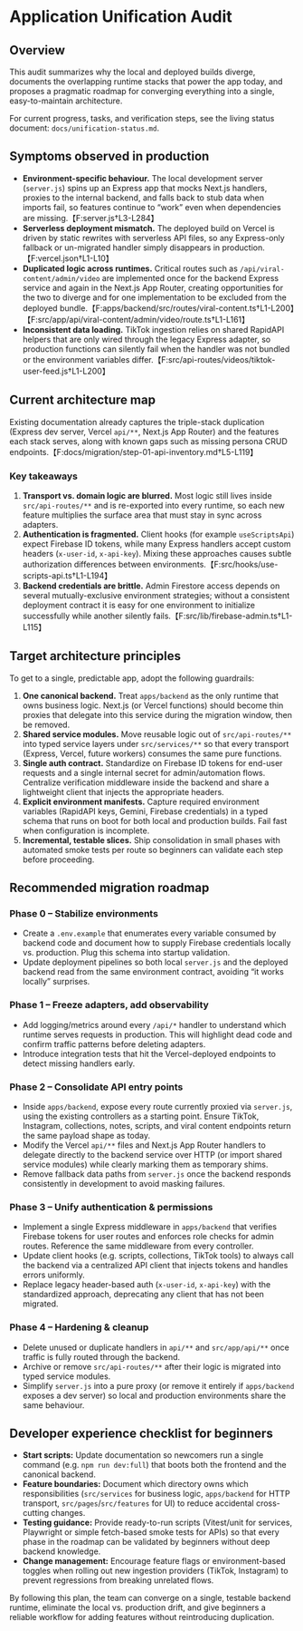 # Application Unification Audit

## Overview
This audit summarizes why the local and deployed builds diverge, documents the overlapping runtime stacks that power the app today, and proposes a pragmatic roadmap for converging everything into a single, easy-to-maintain architecture.

For current progress, tasks, and verification steps, see the living status document: `docs/unification-status.md`.

## Symptoms observed in production
- **Environment-specific behaviour.** The local development server (`server.js`) spins up an Express app that mocks Next.js handlers, proxies to the internal backend, and falls back to stub data when imports fail, so features continue to “work” even when dependencies are missing.【F:server.js†L3-L284】
- **Serverless deployment mismatch.** The deployed build on Vercel is driven by static rewrites with serverless API files, so any Express-only fallback or un-migrated handler simply disappears in production.【F:vercel.json†L1-L10】
- **Duplicated logic across runtimes.** Critical routes such as `/api/viral-content/admin/video` are implemented once for the backend Express service and again in the Next.js App Router, creating opportunities for the two to diverge and for one implementation to be excluded from the deployed bundle.【F:apps/backend/src/routes/viral-content.ts†L1-L200】【F:src/app/api/viral-content/admin/video/route.ts†L1-L161】
- **Inconsistent data loading.** TikTok ingestion relies on shared RapidAPI helpers that are only wired through the legacy Express adapter, so production functions can silently fail when the handler was not bundled or the environment variables differ.【F:src/api-routes/videos/tiktok-user-feed.js†L1-L200】

## Current architecture map
Existing documentation already captures the triple-stack duplication (Express dev server, Vercel `api/**`, Next.js App Router) and the features each stack serves, along with known gaps such as missing persona CRUD endpoints.【F:docs/migration/step-01-api-inventory.md†L5-L119】

### Key takeaways
1. **Transport vs. domain logic are blurred.** Most logic still lives inside `src/api-routes/**` and is re-exported into every runtime, so each new feature multiplies the surface area that must stay in sync across adapters.
2. **Authentication is fragmented.** Client hooks (for example `useScriptsApi`) expect Firebase ID tokens, while many Express handlers accept custom headers (`x-user-id`, `x-api-key`). Mixing these approaches causes subtle authorization differences between environments.【F:src/hooks/use-scripts-api.ts†L1-L194】
3. **Backend credentials are brittle.** Admin Firestore access depends on several mutually-exclusive environment strategies; without a consistent deployment contract it is easy for one environment to initialize successfully while another silently fails.【F:src/lib/firebase-admin.ts†L1-L115】

## Target architecture principles
To get to a single, predictable app, adopt the following guardrails:

1. **One canonical backend.** Treat `apps/backend` as the only runtime that owns business logic. Next.js (or Vercel functions) should become thin proxies that delegate into this service during the migration window, then be removed.
2. **Shared service modules.** Move reusable logic out of `src/api-routes/**` into typed service layers under `src/services/**` so that every transport (Express, Vercel, future workers) consumes the same pure functions.
3. **Single auth contract.** Standardize on Firebase ID tokens for end-user requests and a single internal secret for admin/automation flows. Centralize verification middleware inside the backend and share a lightweight client that injects the appropriate headers.
4. **Explicit environment manifests.** Capture required environment variables (RapidAPI keys, Gemini, Firebase credentials) in a typed schema that runs on boot for both local and production builds. Fail fast when configuration is incomplete.
5. **Incremental, testable slices.** Ship consolidation in small phases with automated smoke tests per route so beginners can validate each step before proceeding.

## Recommended migration roadmap

### Phase 0 – Stabilize environments
- Create a `.env.example` that enumerates every variable consumed by backend code and document how to supply Firebase credentials locally vs. production. Plug this schema into startup validation.
- Update deployment pipelines so both local `server.js` and the deployed backend read from the same environment contract, avoiding “it works locally” surprises.

### Phase 1 – Freeze adapters, add observability
- Add logging/metrics around every `/api/*` handler to understand which runtime serves requests in production. This will highlight dead code and confirm traffic patterns before deleting adapters.
- Introduce integration tests that hit the Vercel-deployed endpoints to detect missing handlers early.

### Phase 2 – Consolidate API entry points
- Inside `apps/backend`, expose every route currently proxied via `server.js`, using the existing controllers as a starting point. Ensure TikTok, Instagram, collections, notes, scripts, and viral content endpoints return the same payload shape as today.
- Modify the Vercel `api/**` files and Next.js App Router handlers to delegate directly to the backend service over HTTP (or import shared service modules) while clearly marking them as temporary shims.
- Remove fallback data paths from `server.js` once the backend responds consistently in development to avoid masking failures.

### Phase 3 – Unify authentication & permissions
- Implement a single Express middleware in `apps/backend` that verifies Firebase tokens for user routes and enforces role checks for admin routes. Reference the same middleware from every controller.
- Update client hooks (e.g. scripts, collections, TikTok tools) to always call the backend via a centralized API client that injects tokens and handles errors uniformly.
- Replace legacy header-based auth (`x-user-id`, `x-api-key`) with the standardized approach, deprecating any client that has not been migrated.

### Phase 4 – Hardening & cleanup
- Delete unused or duplicate handlers in `api/**` and `src/app/api/**` once traffic is fully routed through the backend.
- Archive or remove `src/api-routes/**` after their logic is migrated into typed service modules.
- Simplify `server.js` into a pure proxy (or remove it entirely if `apps/backend` exposes a dev server) so local and production environments share the same behaviour.

## Developer experience checklist for beginners
- **Start scripts:** Update documentation so newcomers run a single command (e.g. `npm run dev:full`) that boots both the frontend and the canonical backend.
- **Feature boundaries:** Document which directory owns which responsibilities (`src/services` for business logic, `apps/backend` for HTTP transport, `src/pages`/`src/features` for UI) to reduce accidental cross-cutting changes.
- **Testing guidance:** Provide ready-to-run scripts (Vitest/unit for services, Playwright or simple fetch-based smoke tests for APIs) so that every phase in the roadmap can be validated by beginners without deep backend knowledge.
- **Change management:** Encourage feature flags or environment-based toggles when rolling out new ingestion providers (TikTok, Instagram) to prevent regressions from breaking unrelated flows.

By following this plan, the team can converge on a single, testable backend runtime, eliminate the local vs. production drift, and give beginners a reliable workflow for adding features without reintroducing duplication.
